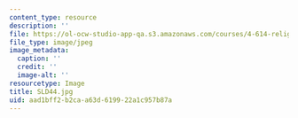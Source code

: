 ```yaml
---
content_type: resource
description: ''
file: https://ol-ocw-studio-app-qa.s3.amazonaws.com/courses/4-614-religious-architecture-and-islamic-cultures-fall-2002/aad1bff2b2caa63d619922a1c957b87a_SLD44.jpg
file_type: image/jpeg
image_metadata:
  caption: ''
  credit: ''
  image-alt: ''
resourcetype: Image
title: SLD44.jpg
uid: aad1bff2-b2ca-a63d-6199-22a1c957b87a
---
```

